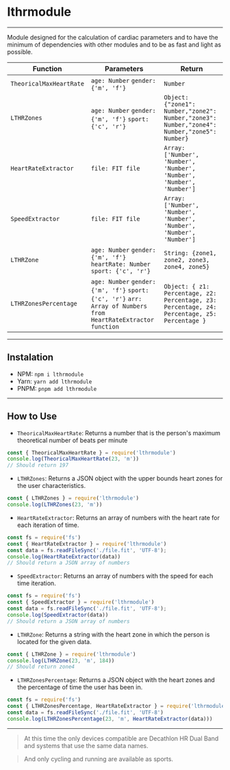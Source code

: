 # lthrmodule
***
Module designed for the calculation of cardiac parameters and to have the minimum of dependencies with other modules and to be as fast and light as possible.

| Function  |  Parameters |  Return |
|---|---|---|
| `TheoricalMaxHeartRate`  | `age: Number` `gender: {'m', 'f'}`  | `Number`  |
|  `LTHRZones` | `age: Number` `gender: {'m', 'f'}` `sport: {'c', 'r'}`  | `Object: {"zone1": Number,"zone2": Number,"zone3": Number,"zone4": Number,"zone5": Number}`  |
| `HeartRateExtractor`  | `file: FIT file`  | `Array: ['Number', 'Number', 'Number', 'Number', 'Number', 'Number']`  |
| `SpeedExtractor`  | `file: FIT file`  | `Array: ['Number', 'Number', 'Number', 'Number', 'Number', 'Number']`  |
| `LTHRZone`  | `age: Number` `gender: {'m', 'f'}` `heartRate: Number` `sport: {'c', 'r'}`  | `String: {zone1, zone2, zone3, zone4, zone5}`  |
| `LTHRZonesPercentage`  | `age: Number` `gender: {'m', 'f'}` `sport: {'c', 'r'}` `arr: Array of Numbers from HeartRateExtractor function` | `Object: { z1: Percentage, z2: Percentage, z3: Percentage, z4: Percentage, z5: Percentage }`  |

***
## Instalation 

- NPM: `npm i lthrmodule`
- Yarn: `yarn add lthrmodule`
- PNPM: `pnpm add lthrmodule`
***

## How to Use
- `TheoricalMaxHeartRate`: Returns a number that is the person's maximum theoretical number of beats per minute
```javascript
const { TheoricalMaxHeartRate } = require('lthrmodule')
console.log(TheoricalMaxHeartRate(23, 'm'))
// Should return 197
```
- `LTHRZones`: Returns a JSON object with the upper bounds heart zones for the user characteristics.
```javascript
const { LTHRZones } = require('lthrmodule')
console.log(LTHRZones(23, 'm'))
```
- `HeartRateExtractor`: Returns an array of numbers with the heart rate for each iteration of time.
```javascript
const fs = require('fs')
const { HeartRateExtractor } = require('lthrmodule')
const data = fs.readFileSync('./file.fit', 'UTF-8');
console.log(HeartRateExtractor(data))
// Should return a JSON array of numbers 
```
- `SpeedExtractor`: Returns an array of numbers with the speed for each time iteration.
```javascript
const fs = require('fs')
const { SpeedExtractor } = require('lthrmodule')
const data = fs.readFileSync('./file.fit', 'UTF-8');
console.log(SpeedExtractor(data))
// Should return a JSON array of numbers 
```
- `LTHRZone`: Returns a string with the heart zone in which the person is located for the given data.
```javascript
const { LTHRZone } = require('lthrmodule')
console.log(LTHRZone(23, 'm', 184))
// Should return zone4
```
- `LTHRZonesPercentage`: Returns a JSON object with the heart zones and the percentage of time the user has been in.
```javascript
const fs = require('fs')
const { LTHRZonesPercentage, HeartRateExtractor } = require('lthrmodule')
const data = fs.readFileSync('./file.fit', 'UTF-8')
console.log(LTHRZonesPercentage(23, 'm', HeartRateExtractor(data)))

```
***

> At this time the only devices compatible are Decathlon HR Dual Band and systems that use the same data names.

> And only cycling and running are available as sports.
